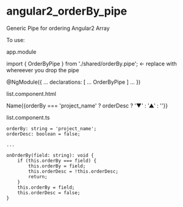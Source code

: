 # angular2_orderBy_pipe
Generic Pipe for ordering Angular2 Array

To use:

app.module

import { OrderByPipe } from './shared/orderBy.pipe'; <- replace with whereever you drop the pipe

@NgModule({
    ...
  declarations: [ 
      ...
    OrderByPipe
    ]
    ...
})

list.component.html

<th><a (click)='onOrderBy("project_name")'>Name{{orderBy === 'project_name' ? orderDesc ? '▼' : '▲' : ''}}</a></th>

list.component.ts

    orderBy: string = 'project_name';
    orderDesc: boolean = false;

    ...

    onOrderBy(field: string): void {
        if (this.orderBy === field) {
            this.orderBy = field;
            this.orderDesc = !this.orderDesc;
            return;
        }
        this.orderBy = field;
        this.orderDesc = false;
    }